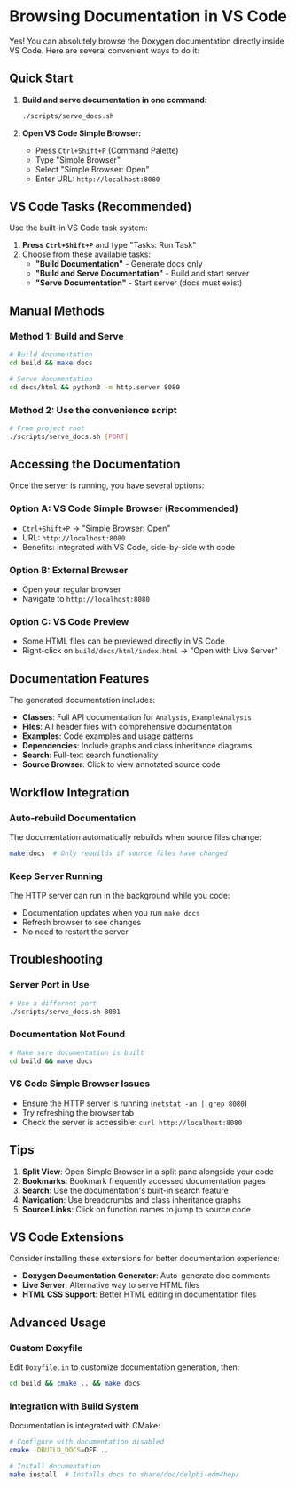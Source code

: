 # Browsing Documentation in VS Code

Yes! You can absolutely browse the Doxygen documentation directly inside VS Code. Here are several convenient ways to do it:

## Quick Start

1. **Build and serve documentation in one command:**
   ```bash
   ./scripts/serve_docs.sh
   ```

2. **Open VS Code Simple Browser:**
   - Press `Ctrl+Shift+P` (Command Palette)
   - Type "Simple Browser" 
   - Select "Simple Browser: Open"
   - Enter URL: `http://localhost:8080`

## VS Code Tasks (Recommended)

Use the built-in VS Code task system:

1. **Press `Ctrl+Shift+P`** and type "Tasks: Run Task"
2. Choose from these available tasks:
   - **"Build Documentation"** - Generate docs only
   - **"Build and Serve Documentation"** - Build and start server
   - **"Serve Documentation"** - Start server (docs must exist)

## Manual Methods

### Method 1: Build and Serve
```bash
# Build documentation
cd build && make docs

# Serve documentation  
cd docs/html && python3 -m http.server 8080
```

### Method 2: Use the convenience script
```bash
# From project root
./scripts/serve_docs.sh [PORT]
```

## Accessing the Documentation

Once the server is running, you have several options:

### Option A: VS Code Simple Browser (Recommended)
- `Ctrl+Shift+P` → "Simple Browser: Open"
- URL: `http://localhost:8080`
- Benefits: Integrated with VS Code, side-by-side with code

### Option B: External Browser
- Open your regular browser
- Navigate to `http://localhost:8080`

### Option C: VS Code Preview
- Some HTML files can be previewed directly in VS Code
- Right-click on `build/docs/html/index.html` → "Open with Live Server"

## Documentation Features

The generated documentation includes:

- **Classes**: Full API documentation for `Analysis`, `ExampleAnalysis`
- **Files**: All header files with comprehensive documentation
- **Examples**: Code examples and usage patterns
- **Dependencies**: Include graphs and class inheritance diagrams
- **Search**: Full-text search functionality
- **Source Browser**: Click to view annotated source code

## Workflow Integration

### Auto-rebuild Documentation
The documentation automatically rebuilds when source files change:
```bash
make docs  # Only rebuilds if source files have changed
```

### Keep Server Running
The HTTP server can run in the background while you code:
- Documentation updates when you run `make docs`
- Refresh browser to see changes
- No need to restart the server

## Troubleshooting

### Server Port in Use
```bash
# Use a different port
./scripts/serve_docs.sh 8081
```

### Documentation Not Found
```bash
# Make sure documentation is built
cd build && make docs
```

### VS Code Simple Browser Issues
- Ensure the HTTP server is running (`netstat -an | grep 8080`)
- Try refreshing the browser tab
- Check the server is accessible: `curl http://localhost:8080`

## Tips

1. **Split View**: Open Simple Browser in a split pane alongside your code
2. **Bookmarks**: Bookmark frequently accessed documentation pages
3. **Search**: Use the documentation's built-in search feature
4. **Navigation**: Use breadcrumbs and class inheritance graphs
5. **Source Links**: Click on function names to jump to source code

## VS Code Extensions

Consider installing these extensions for better documentation experience:
- **Doxygen Documentation Generator**: Auto-generate doc comments
- **Live Server**: Alternative way to serve HTML files
- **HTML CSS Support**: Better HTML editing in documentation files

## Advanced Usage

### Custom Doxyfile
Edit `Doxyfile.in` to customize documentation generation, then:
```bash
cd build && cmake .. && make docs
```

### Integration with Build System
Documentation is integrated with CMake:
```bash
# Configure with documentation disabled
cmake -DBUILD_DOCS=OFF ..

# Install documentation
make install  # Installs docs to share/doc/delphi-edm4hep/
```